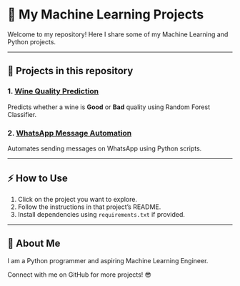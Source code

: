 # 🧠 My Machine Learning Projects

Welcome to my repository! Here I share some of my Machine Learning and Python projects.

---

## 📂 Projects in this repository

### 1. [Wine Quality Prediction](./Wine_Quality_Prediction/Readme_wine_quality.md)
Predicts whether a wine is **Good** or **Bad** quality using Random Forest Classifier.

### 2. [WhatsApp Message Automation](./WhatsApp_Message_Automation/README_Whatsapp.md)
Automates sending messages on WhatsApp using Python scripts.

---

## ⚡ How to Use
1. Click on the project you want to explore.
2. Follow the instructions in that project’s README.
3. Install dependencies using `requirements.txt` if provided.

---

## 🌟 About Me
I am a Python programmer and aspiring Machine Learning Engineer.  

Connect with me on GitHub for more projects! 😎
